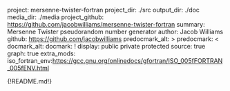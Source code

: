 project: mersenne-twister-fortran
project_dir: ./src
output_dir: ./doc
media_dir: ./media
project_github: https://github.com/jacobwilliams/mersenne-twister-fortran
summary: Mersenne Twister pseudorandom number generator
author: Jacob Williams
github: https://github.com/jacobwilliams
predocmark_alt: >
predocmark: <
docmark_alt:
docmark: !
display: public
         private
         protected
source: true
graph: true
extra_mods: iso_fortran_env:https://gcc.gnu.org/onlinedocs/gfortran/ISO_005fFORTRAN_005fENV.html

{!README.md!}